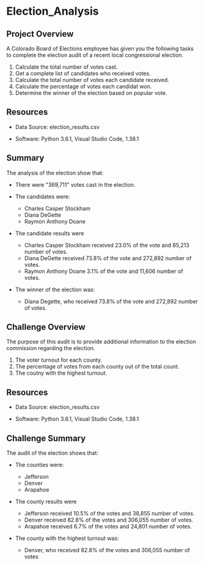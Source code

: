 # Election_Analysis

## Project Overview
A Colorado Board of Elections employee has given you the following tasks to complete the election audit of a recent local congressional election.

1. Calculate the total number of votes cast.
2. Get a complete list of candidates who received votes.
3. Calculate the total number of votes each candidate received.
4. Calculate the percentage of votes each candidat won.
5. Determine the winner of the election based on popular vote.

## Resources

- Data Source: election_results.csv

- Software: Python 3.6.1, Visual Studio Code, 1.38.1

## Summary

The analysis of the election show that:

- There were "369,711" votes cast in the election.

- The candidates were:
  - Charles Casper Stockham
  - Diana DeGette
  - Raymon Anthony Doane
  
- The candidate results were
  - Charles Casper Stockham received 23.0% of the vote and 85,213 number of votes.
  - Diana DeGette received 73.8% of the vote and 272,892 number of votes.
  - Raymon Anthony Doane 3.1% of the vote and 11,606 number of votes.
  
- The winner of the election was:
  - Diana Degette, who received 73.8% of the vote and 272,892 number of votes.

## Challenge Overview
The purpose of this audit is to provide additional information to the election commission regarding the election.

1. The voter turnout for each county.
2. The percentage of votes from each county out of the total count.
3. The coutny with the highest turnout.

## Resources

- Data Source: election_results.csv

- Software: Python 3.6.1, Visual Studio Code, 1.38.1

## Challenge Summary

The audit of the election shows that:

- The counties were:
  - Jefferson
  - Denver
  - Arapahoe
  
 - The county results were
   - Jefferson received 10.5% of the votes and 38,855 number of votes.
   - Denver received 82.8% of the votes and 306,055 number of votes.
   - Arapahoe received 6.7% of the votes and 24,801 number of votes.
  
  - The county with the highest turnout was:
    - Denver, who received 82.8% of the votes and 306,055 number of votes

